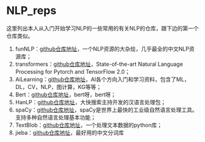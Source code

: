 # NLP_reps

这里列出本人从入门开始学习NLP的一些常用的有关NLP的仓库，跟下边的第一个仓库类似。
1. funNLP：[github仓库地址](https://github.com/fighting41love/funNLP)，一个NLP资源的大杂烩，几乎最全的中文NLP资源库；
2. transformers：[github仓库地址](https://github.com/huggingface/transformers)，State-of-the-art Natural Language Processing for Pytorch and TensorFlow 2.0；
3. AiLearning：[github仓库地址](https://github.com/apachecn/AiLearning)，AI各个方向入门和学习资料，包含了ML，DL，CV，NLP，图计算，KG等等；
4. Bert：[github仓库地址](https://github.com/google-research/bert)，bert呀，bert呀；
5. HanLP：[github仓库地址](https://github.com/hankcs/HanLP)，大快搜索主持开发的汉语言处理包；
6. spaCy：[github仓库地址](https://github.com/explosion/spaCy)，spaCy是世界上最快的工业级自然语言处理工具。 支持多种自然语言处理基本功能；
7. TextBlob：[github仓库地址](https://github.com/sloria/TextBlob)，一个处理文本数据的python库；
8. jieba：[github仓库地址](https://github.com/fxsjy/jieba)，最好用的中文分词库
